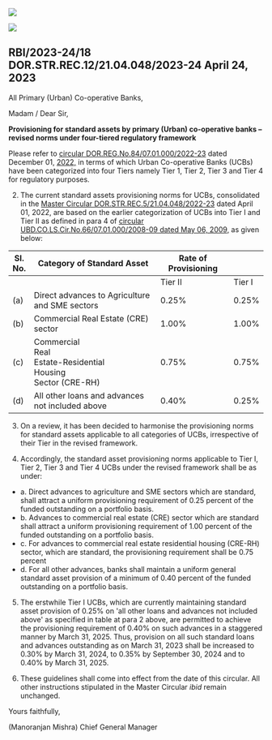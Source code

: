 ![](_page_0_Picture_0.jpeg)

![](_page_0_Picture_2.jpeg)

## RBI/2023-24/18 DOR.STR.REC.12/21.04.048/2023-24 April 24, 2023

All Primary (Urban) Co-operative Banks,

Madam / Dear Sir,

**Provisioning for standard assets by primary (Urban) co-operative banks – revised norms under four-tiered regulatory framework**

Please refer to [circular DOR.REG.No.84/07.01.000/2022-23](https://www.rbi.org.in/Scripts/NotificationUser.aspx?Id=12416&Mode=0) dated December 01, [2022,](https://www.rbi.org.in/Scripts/NotificationUser.aspx?Id=12416&Mode=0) in terms of which Urban Co-operative Banks (UCBs) have been categorized into four Tiers namely Tier 1, Tier 2, Tier 3 and Tier 4 for regulatory purposes.

2. The current standard assets provisioning norms for UCBs, consolidated in the [Master Circular DOR.STR.REC.5/21.04.048/2022-23](https://rbi.org.in/Scripts/BS_ViewMasCirculardetails.aspx?id=12283) dated April 01, 2022, are based on the earlier categorization of UCBs into Tier I and Tier II as defined in para 4 of [circular UBD.CO.LS.Cir.No.66/07.01.000/2008-09 dated May 06, 2009,](https://www.rbi.org.in/scripts/NotificationUser.aspx?Id=4970&Mode=0) as given below:

| Sl.<br>No. | Category of Standard Asset                                             | Rate of Provisioning |        |
|------------|------------------------------------------------------------------------|----------------------|--------|
|            |                                                                        | Tier II              | Tier I |
| (a)        | Direct advances to Agriculture and SME sectors                         | 0.25%                | 0.25%  |
| (b)        | Commercial Real Estate (CRE) sector                                    | 1.00%                | 1.00%  |
| (c)        | Commercial<br>Real<br>Estate-Residential<br>Housing<br>Sector (CRE-RH) | 0.75%                | 0.75%  |
| (d)        | All other loans and advances not included above                        | 0.40%                | 0.25%  |

3. On a review, it has been decided to harmonise the provisioning norms for standard assets applicable to all categories of UCBs, irrespective of their Tier in the revised framework.

4. Accordingly, the standard asset provisioning norms applicable to Tier I, Tier 2, Tier 3 and Tier 4 UCBs under the revised framework shall be as under:

- a. Direct advances to agriculture and SME sectors which are standard, shall attract a uniform provisioning requirement of 0.25 percent of the funded outstanding on a portfolio basis.
- b. Advances to commercial real estate (CRE) sector which are standard shall attract a uniform provisioning requirement of 1.00 percent of the funded outstanding on a portfolio basis.
- c. For advances to commercial real estate residential housing (CRE-RH) sector, which are standard, the provisioning requirement shall be 0.75 percent
- d. For all other advances, banks shall maintain a uniform general standard asset provision of a minimum of 0.40 percent of the funded outstanding on a portfolio basis.

5. The erstwhile Tier I UCBs, which are currently maintaining standard asset provision of 0.25% on 'all other loans and advances not included above' as specified in table at para 2 above, are permitted to achieve the provisioning requirement of 0.40% on such advances in a staggered manner by March 31, 2025. Thus, provision on all such standard loans and advances outstanding as on March 31, 2023 shall be increased to 0.30% by March 31, 2024, to 0.35% by September 30, 2024 and to 0.40% by March 31, 2025.

6. These guidelines shall come into effect from the date of this circular. All other instructions stipulated in the Master Circular *ibid* remain unchanged.

Yours faithfully,

(Manoranjan Mishra) Chief General Manager